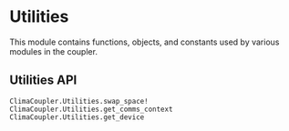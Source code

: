 # Utilities

This module contains functions, objects, and constants used by various
modules in the coupler.


## Utilities API

```@docs
ClimaCoupler.Utilities.swap_space!
ClimaCoupler.Utilities.get_comms_context
ClimaCoupler.Utilities.get_device
```
